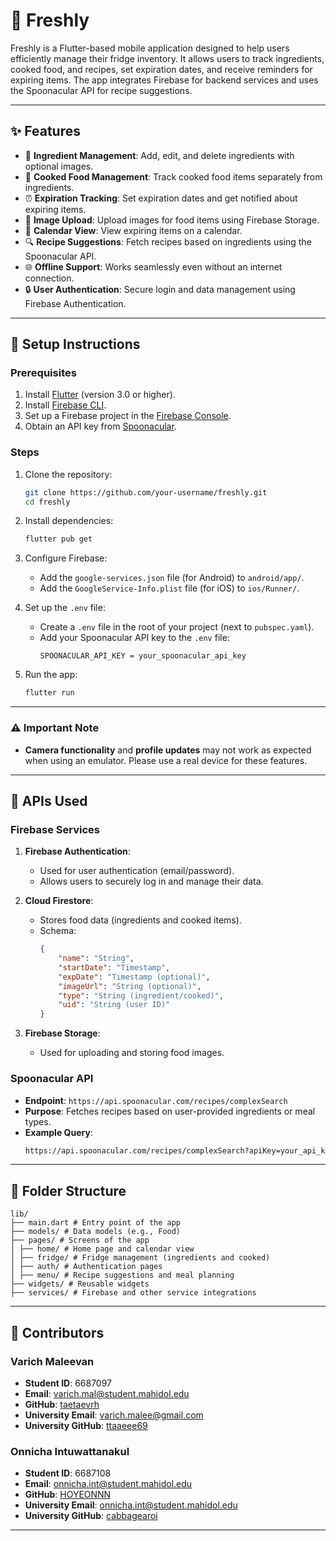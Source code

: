 # 🥗 Freshly

Freshly is a Flutter-based mobile application designed to help users efficiently manage their fridge inventory. It allows users to track ingredients, cooked food, and recipes, set expiration dates, and receive reminders for expiring items. The app integrates Firebase for backend services and uses the Spoonacular API for recipe suggestions.

---

## ✨ Features

-   🥕 **Ingredient Management**: Add, edit, and delete ingredients with optional images.
-   🍲 **Cooked Food Management**: Track cooked food items separately from ingredients.
-   ⏰ **Expiration Tracking**: Set expiration dates and get notified about expiring items.
-   📸 **Image Upload**: Upload images for food items using Firebase Storage.
-   📅 **Calendar View**: View expiring items on a calendar.
-   🔍 **Recipe Suggestions**: Fetch recipes based on ingredients using the Spoonacular API.
-   🌐 **Offline Support**: Works seamlessly even without an internet connection.
-   🔒 **User Authentication**: Secure login and data management using Firebase Authentication.

---

## 🚀 Setup Instructions

### Prerequisites

1. Install [Flutter](https://flutter.dev/docs/get-started/install) (version 3.0 or higher).
2. Install [Firebase CLI](https://firebase.google.com/docs/cli).
3. Set up a Firebase project in the [Firebase Console](https://console.firebase.google.com/).
4. Obtain an API key from [Spoonacular](https://spoonacular.com/food-api).

### Steps

1. Clone the repository:

    ```bash
    git clone https://github.com/your-username/freshly.git
    cd freshly
    ```

2. Install dependencies:

    ```bash
    flutter pub get
    ```

3. Configure Firebase:

    - Add the `google-services.json` file (for Android) to `android/app/`.
    - Add the `GoogleService-Info.plist` file (for iOS) to `ios/Runner/`.

4. Set up the `.env` file:

    - Create a `.env` file in the root of your project (next to `pubspec.yaml`).
    - Add your Spoonacular API key to the `.env` file:
        ```env
        SPOONACULAR_API_KEY = your_spoonacular_api_key
        ```

5. Run the app:

    ```bash
    flutter run
    ```

---

### ⚠️ Important Note

- **Camera functionality** and **profile updates** may not work as expected when using an emulator. Please use a real device for these features.

---

## 🔗 APIs Used

### Firebase Services

1. **Firebase Authentication**:

    - Used for user authentication (email/password).
    - Allows users to securely log in and manage their data.

2. **Cloud Firestore**:

    - Stores food data (ingredients and cooked items).
    - Schema:
        ```json
        {
            "name": "String",
            "startDate": "Timestamp",
            "expDate": "Timestamp (optional)",
            "imageUrl": "String (optional)",
            "type": "String (ingredient/cooked)",
            "uid": "String (user ID)"
        }
        ```

3. **Firebase Storage**:

    - Used for uploading and storing food images.

### Spoonacular API

-   **Endpoint**: `https://api.spoonacular.com/recipes/complexSearch`
-   **Purpose**: Fetches recipes based on user-provided ingredients or meal types.
-   **Example Query**:
    ```bash
    https://api.spoonacular.com/recipes/complexSearch?apiKey=your_api_key&query=pasta&number=10
    ```

---

## 📂 Folder Structure

```
lib/
├── main.dart # Entry point of the app
├── models/ # Data models (e.g., Food)
├── pages/ # Screens of the app
│ ├── home/ # Home page and calendar view
│ ├── fridge/ # Fridge management (ingredients and cooked)
│ ├── auth/ # Authentication pages
│ ├── menu/ # Recipe suggestions and meal planning
├── widgets/ # Reusable widgets
├── services/ # Firebase and other service integrations
```

---

## 📧 Contributors

### Varich Maleevan

-   **Student ID**: 6687097
-   **Email**: varich.mal@student.mahidol.edu
-   **GitHub**: [taetaevrh](https://github.com/taetaevrh)
-   **University Email**: varich.malee@gmail.com
-   **University GitHub**: [ttaaeee69](https://github.com/ttaaeee69)

### Onnicha Intuwattanakul

-   **Student ID**: 6687108
-   **Email**: onnicha.int@student.mahidol.edu
-   **GitHub**: [HOYEONNN](https://github.com/HOYEONNN)
-   **University Email**: onnicha.int@student.mahidol.edu
-   **University GitHub**: [cabbagearoi](https://github.com/cabbagearoi)

---

